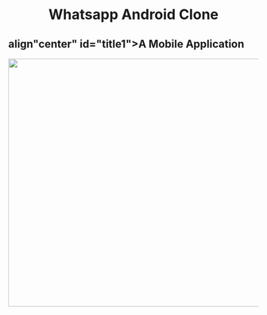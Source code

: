 <h1 align="center" id="title">Whatsapp Android Clone</h1>
<h2> align"center" id="title1">A Mobile Application</h2>
<img src="https://www.jkard.com/wp-content/uploads/2021/05/PicsArt_05-14-02.23.00-768x640.jpg"  width="900px" height="500px/">
